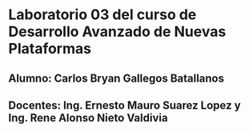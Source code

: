 # Laboratorio 03 del curso de Desarrollo Avanzado de Nuevas Plataformas
  
  ## Alumno: Carlos Bryan Gallegos Batallanos
  ## Docentes: Ing. Ernesto Mauro Suarez Lopez y Ing. Rene Alonso Nieto Valdivia
